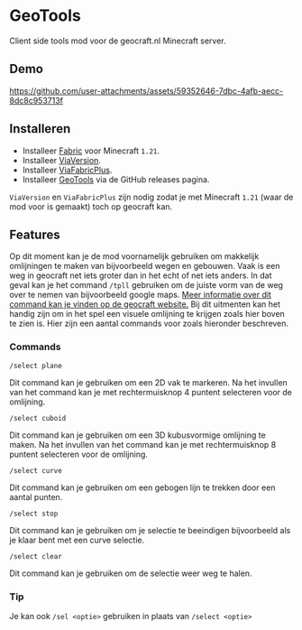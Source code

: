 # GeoTools
Client side tools mod voor de geocraft.nl Minecraft server.

## Demo
https://github.com/user-attachments/assets/59352646-7dbc-4afb-aecc-8dc8c953713f

## Installeren
- Installeer [Fabric](https://fabricmc.net/use/installer/) voor Minecraft `1.21`. 
- Installeer [ViaVersion](https://modrinth.com/plugin/viaversion/).
- Installeer [ViaFabricPlus](https://modrinth.com/mod/viafabricplus).
- Installeer [GeoTools](https://github.com/jobpaardekooper/geotools/releases) via de GitHub releases pagina.

`ViaVersion` en `ViaFabricPlus` zijn nodig zodat je met Minecraft `1.21` (waar de mod voor is gemaakt) toch op geocraft kan.

## Features

Op dit moment kan je de mod voornamelijk gebruiken om makkelijk omlijningen te maken van bijvoorbeeld wegen en gebouwen. Vaak is een weg in geocraft net iets groter dan in het echt of net iets anders. In dat geval kan je het command `/tpll` gebruiken om de juiste vorm van de weg over te nemen van bijvoorbeeld google maps. [Meer informatie over dit command kan je vinden op de geocraft website.](https://geocraft.nl/hoe-werkt-geocraft/gebouwen-uitmeten/) Bij dit uitmenten kan het handig zijn om in het spel een visuele omlijning te krijgen zoals hier boven te zien is. Hier zijn een aantal commands voor zoals hieronder beschreven.

### Commands 

```
/select plane
```

Dit command kan je gebruiken om een 2D vak te markeren. Na het invullen van het command kan je met rechtermuisknop 4 puntent selecteren voor de omlijning.

```
/select cuboid
```

Dit command kan je gebruiken om een 3D kubusvormige omlijning te maken. Na het invullen van het command kan je met rechtermuisknop 8 puntent selecteren voor de omlijning.

```
/select curve
```

Dit command kan je gebruiken om een gebogen lijn te trekken door een aantal punten.

```
/select stop
```

Dit command kan je gebruiken om je selectie te beeindigen bijvoorbeeld als je klaar bent met een curve selectie.

```
/select clear
```

Dit command kan je gebruiken om de selectie weer weg te halen.

### Tip

Je kan ook `/sel <optie>` gebruiken in plaats van `/select <optie>`
